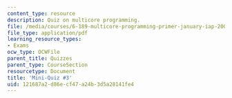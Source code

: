```yaml
---
content_type: resource
description: Quiz on multicore programming.
file: /media/courses/6-189-multicore-programming-primer-january-iap-2007/121687a2d86ecf47a24b3d5a28141fe4_quiz3.pdf
file_type: application/pdf
learning_resource_types:
- Exams
ocw_type: OCWFile
parent_title: Quizzes
parent_type: CourseSection
resourcetype: Document
title: 'Mini-Quiz #3'
uid: 121687a2-d86e-cf47-a24b-3d5a28141fe4
---
```

